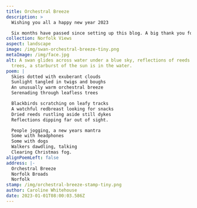 ```yaml
---
title: Orchestral Breeze
description: >
  Wishing you all a happy new year 2023

  Six months have passed since setting up this blog. A big thank you for sharing this journey with me and taking the time to read my postcards, I have many more postcards to share. New years day 2022 went down as the warmest on record in the UK and many took advantage of this, it was reported some even had barbeques. Most just took to their feet to get out and enjoy the unusually warm winter's day, clearing their heads of the last remnants of ‘Christmas fog.’ 
collection: Norfolk Views
aspect: landscape
image: /img/swan-orchestral-breeze-tiny.png
metaImage: /img/face.jpg
alt: A swan glides across water under a blue sky, reflections of reeds and
  trees, a starburst of the sun is in the water.
poem: |
  Skies dotted with exuberant clouds
  Sunlight tangled in twigs and boughs
  An unusually warm orchestral breeze
  Serenading through leafless trees

  Blackbirds scratching on leafy tracks
  A watchful redbreast looking for snacks
  Dried reeds rustling aside still dykes 
  Reflections dipping far out of sight.

  People jogging, a new years mantra
  Some with headphones 
  Some with dogs
  Walkers dawdling, talking
  Clearing Christmas fog.
alignPoemLeft: false
address: |-
  Orchestral Breeze
  Norfolk Broads
  Norfolk
stamp: /img/orchestral-breeze-stamp-tiny.png
author: Caroline Whitehouse
date: 2023-01-01T08:00:03.586Z
---
```

